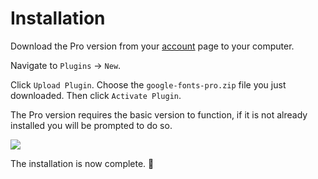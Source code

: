 # Installation

Download the Pro version from your [account](https://fontsplugin.com/account/) page to your computer.

Navigate to `Plugins` → `New`.

Click `Upload Plugin`. Choose the `google-fonts-pro.zip` file you just downloaded. Then click `Activate Plugin`.

The Pro version requires the basic version to function, if it is not already installed you will be prompted to do so.

![](https://fontsplugin.com/wp-content/uploads/2019/04/install-prompt-1024x101.png)

The installation is now complete. 🥳

